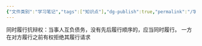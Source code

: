 ```yaml
---
{"文件类别":"学习笔记","tags":["知识点"],"dg-publish":true,"permalink":"/学习笔记studyup/知识点cheese/同时履行抗辩权/","dgPassFrontmatter":true,"noteIcon":"","created":"2024-10-17T08:50:38.305+08:00","updated":"2024-10-17T08:50:50.359+08:00"}
---
```


同时履行抗辩权：当事人互负债务，没有先后履行顺序的，应当同时履行。 一方在对方履行之前有权拒绝其履行请求